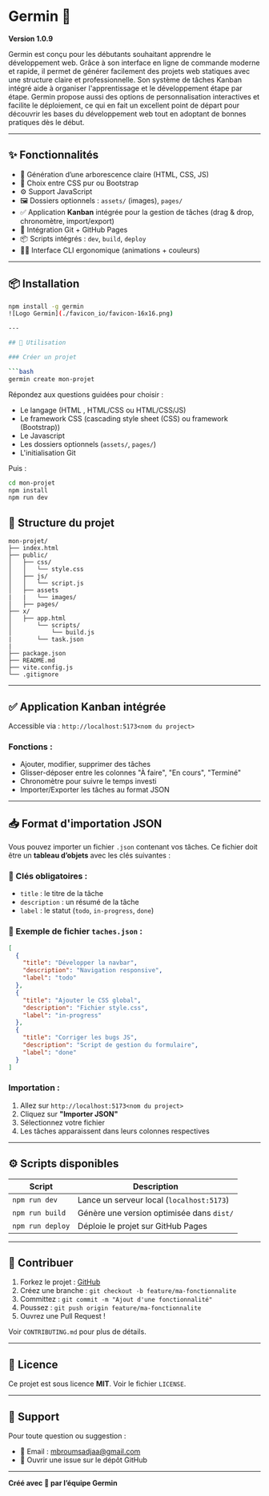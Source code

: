 # Germin 🌱 

**Version 1.0.9**

Germin est conçu pour les débutants souhaitant apprendre le développement web. Grâce à son interface en ligne de commande moderne et rapide, il permet de générer facilement des projets web statiques avec une structure claire et professionnelle. Son système de tâches Kanban intégré aide à organiser l'apprentissage et le développement étape par étape. Germin propose aussi des options de personnalisation interactives et facilite le déploiement, ce qui en fait un excellent point de départ pour découvrir les bases du développement web tout en adoptant de bonnes pratiques dès le début.

---

## ✨ Fonctionnalités

- 📁 Génération d’une arborescence claire (HTML, CSS, JS)
- 🎨 Choix entre CSS pur ou Bootstrap
- ⚙️ Support JavaScript
- 🖼️ Dossiers optionnels : `assets/` (images), `pages/`
- ✅ Application **Kanban** intégrée pour la gestion de tâches (drag & drop, chronomètre, import/export)
- 🐙 Intégration Git + GitHub Pages
- 📦 Scripts intégrés : `dev`, `build`, `deploy`
- 🧑‍💻 Interface CLI ergonomique (animations + couleurs)

---

## 📦 Installation

```bash
npm install -g germin
![Logo Germin](./favicon_io/favicon-16x16.png)

---

## 🚀 Utilisation

### Créer un projet

```bash
germin create mon-projet
```

Répondez aux questions guidées pour choisir :
- Le langage (HTML , HTML/CSS ou HTML/CSS/JS)
- Le framework CSS (cascading style sheet (CSS) ou framework (Bootstrap))
- Le Javascript 
- Les dossiers optionnels (`assets/`, `pages/`)
- L'initialisation Git

Puis :

```bash
cd mon-projet
npm install
npm run dev
```
## 🔧 Structure du projet

```
mon-projet/
├── index.html
├── public/
│   ├── css/
│   │   └── style.css
│   ├── js/
│   │   └── script.js
│   ├── assets
|   |   └── images/
│   ├── pages/
├── x/
│   ├── app.html
│       └── scripts/
│           └── build.js
|       └── task.json
|
├── package.json
├── README.md
├── vite.config.js
└── .gitignore
```

---

## ✅ Application Kanban intégrée

Accessible via : `http://localhost:5173<nom du project>`

### Fonctions :
- Ajouter, modifier, supprimer des tâches
- Glisser-déposer entre les colonnes "À faire", "En cours", "Terminé"
- Chronomètre pour suivre le temps investi
- Importer/Exporter les tâches au format JSON

---

## 📥 Format d'importation JSON

Vous pouvez importer un fichier `.json` contenant vos tâches. Ce fichier doit être un **tableau d’objets** avec les clés suivantes :

### 🔑 Clés obligatoires :

- `title` : le titre de la tâche  
- `description` : un résumé de la tâche  
- `label` : le statut (`todo`, `in-progress`, `done`)

### 🧾 Exemple de fichier `taches.json` :

```json
[
  {
    "title": "Développer la navbar",
    "description": "Navigation responsive",
    "label": "todo"
  },
  {
    "title": "Ajouter le CSS global",
    "description": "Fichier style.css",
    "label": "in-progress"
  },
  {
    "title": "Corriger les bugs JS",
    "description": "Script de gestion du formulaire",
    "label": "done"
  }
]
```

### Importation :
1. Allez sur `http://localhost:5173<nom du project>`
2. Cliquez sur **"Importer JSON"**
3. Sélectionnez votre fichier
4. Les tâches apparaissent dans leurs colonnes respectives

---

## ⚙️ Scripts disponibles

| Script           | Description                                                          |
|------------------|----------------------------------------------------------------------|
| `npm run dev`    | Lance un serveur local (`localhost:5173`)                            |
| `npm run build`  | Génère une version optimisée dans `dist/`                            |
| `npm run deploy` | Déploie le projet sur GitHub Pages                                   |

---

## 🤝 Contribuer

1. Forkez le projet : [GitHub](https://github.com/mbroumsadja/germin)
2. Créez une branche : `git checkout -b feature/ma-fonctionnalite`
3. Committez : `git commit -m "Ajout d'une fonctionnalité"`
4. Poussez : `git push origin feature/ma-fonctionnalite`
5. Ouvrez une Pull Request !

Voir `CONTRIBUTING.md` pour plus de détails.

---

## 📄 Licence

Ce projet est sous licence **MIT**. Voir le fichier `LICENSE`.

---

## 💬 Support

Pour toute question ou suggestion :

- 📧 Email : [mbroumsadjaa@gmail.com](mailto:mbroumsadjaa@gmail.com)
- 🐛 Ouvrir une issue sur le dépôt GitHub

---

**Créé avec 💚 par l’équipe Germin**
